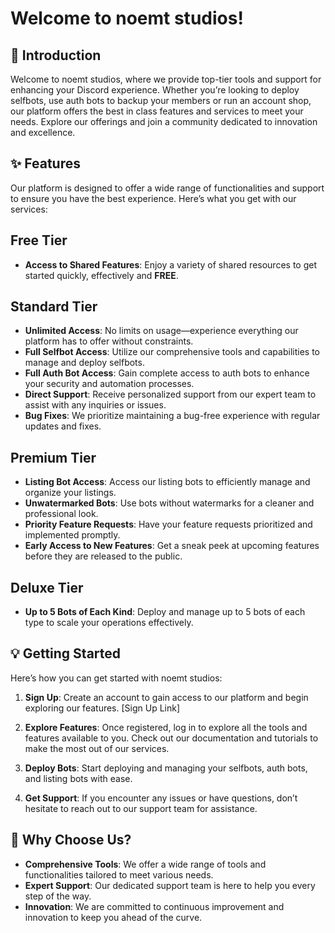 # Welcome to noemt studios!

## 🚀 Introduction

Welcome to noemt studios, where we provide top-tier tools and support for enhancing your Discord experience. Whether you’re looking to deploy selfbots, use auth bots to backup your members or run an account shop, our platform offers the best in class features and services to meet your needs. Explore our offerings and join a community dedicated to innovation and excellence.

## ✨ Features

Our platform is designed to offer a wide range of functionalities and support to ensure you have the best experience. Here’s what you get with our services:

## Free Tier
- **Access to Shared Features**: Enjoy a variety of shared resources to get started quickly, effectively and <strong>FREE</strong>.

## Standard Tier
- **Unlimited Access**: No limits on usage—experience everything our platform has to offer without constraints.
- **Full Selfbot Access**: Utilize our comprehensive tools and capabilities to manage and deploy selfbots.
- **Full Auth Bot Access**: Gain complete access to auth bots to enhance your security and automation processes.
- **Direct Support**: Receive personalized support from our expert team to assist with any inquiries or issues.
- **Bug Fixes**: We prioritize maintaining a bug-free experience with regular updates and fixes.

## Premium Tier
- **Listing Bot Access**: Access our listing bots to efficiently manage and organize your listings.
- **Unwatermarked Bots**: Use bots without watermarks for a cleaner and professional look.
- **Priority Feature Requests**: Have your feature requests prioritized and implemented promptly.
- **Early Access to New Features**: Get a sneak peek at upcoming features before they are released to the public.

## Deluxe Tier
- **Up to 5 Bots of Each Kind**: Deploy and manage up to 5 bots of each type to scale your operations effectively.

## 💡 Getting Started

Here’s how you can get started with noemt studios:

1. **Sign Up**: Create an account to gain access to our platform and begin exploring our features. [Sign Up Link]

2. **Explore Features**: Once registered, log in to explore all the tools and features available to you. Check out our documentation and tutorials to make the most out of our services.

3. **Deploy Bots**: Start deploying and managing your selfbots, auth bots, and listing bots with ease.

4. **Get Support**: If you encounter any issues or have questions, don’t hesitate to reach out to our support team for assistance.

## 🌟 Why Choose Us?

- **Comprehensive Tools**: We offer a wide range of tools and functionalities tailored to meet various needs.
- **Expert Support**: Our dedicated support team is here to help you every step of the way.
- **Innovation**: We are committed to continuous improvement and innovation to keep you ahead of the curve.